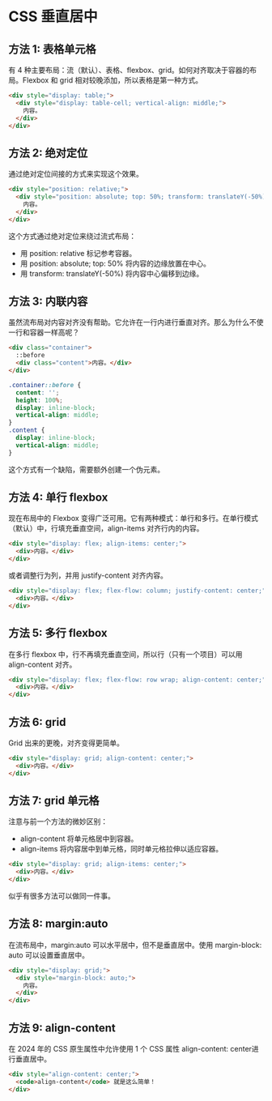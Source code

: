 # CSS 垂直居中

## 方法 1: 表格单元格

有 4 种主要布局：流（默认）、表格、flexbox、grid。如何对齐取决于容器的布局。Flexbox 和 grid 相对较晚添加，所以表格是第一种方式。

```html
<div style="display: table;">
  <div style="display: table-cell; vertical-align: middle;">
    内容。
  </div>
</div>
```

## 方法 2: 绝对定位

通过绝对定位间接的方式来实现这个效果。

```html
<div style="position: relative;">
  <div style="position: absolute; top: 50%; transform: translateY(-50%);">
    内容。
  </div>
</div>
```

这个方式通过绝对定位来绕过流式布局：

- 用 position: relative 标记参考容器。
- 用 position: absolute; top: 50% 将内容的边缘放置在中心。
- 用 transform: translateY(-50%) 将内容中心偏移到边缘。

## 方法 3: 内联内容

虽然流布局对内容对齐没有帮助。它允许在一行内进行垂直对齐。那么为什么不使一行和容器一样高呢？

```html
<div class="container">
  ::before
  <div class="content">内容。</div>
</div>
```

```css
.container::before {
  content: '';
  height: 100%;
  display: inline-block;
  vertical-align: middle;
}
.content {
  display: inline-block;
  vertical-align: middle;
}
```

这个方式有一个缺陷，需要额外创建一个伪元素。

## 方法 4: 单行 flexbox

现在布局中的 Flexbox 变得广泛可用。它有两种模式：单行和多行。在单行模式（默认）中，行填充垂直空间，align-items 对齐行内的内容。

```html
<div style="display: flex; align-items: center;">
  <div>内容。</div>
</div>
```

或者调整行为列，并用 justify-content 对齐内容。

```html
<div style="display: flex; flex-flow: column; justify-content: center;">
  <div>内容。</div>
</div>
```

## 方法 5: 多行 flexbox

在多行 flexbox 中，行不再填充垂直空间，所以行（只有一个项目）可以用 align-content 对齐。

```html
<div style="display: flex; flex-flow: row wrap; align-content: center;">
  <div>内容。</div>
</div>
```

## 方法 6: grid

Grid 出来的更晚，对齐变得更简单。

```html
<div style="display: grid; align-content: center;">
  <div>内容。</div>
</div>
```

## 方法 7: grid 单元格

注意与前一个方法的微妙区别：

- align-content 将单元格居中到容器。
- align-items 将内容居中到单元格，同时单元格拉伸以适应容器。

```html
<div style="display: grid; align-items: center;">
  <div>内容。</div>
</div>
```

似乎有很多方法可以做同一件事。

## 方法 8: margin:auto

在流布局中，margin:auto 可以水平居中，但不是垂直居中。使用 margin-block: auto 可以设置垂直居中。

```html
<div style="display: grid;">
  <div style="margin-block: auto;">
    内容。
  </div>
</div>
```

## 方法 9: align-content

在 2024 年的 CSS 原生属性中允许使用 1 个 CSS 属性 align-content: center进行垂直居中。

```html
<div style="align-content: center;">
  <code>align-content</code> 就是这么简单！
</div>
```


